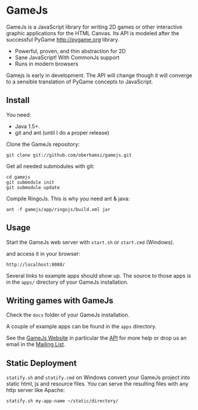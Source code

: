 GameJs
=======

GameJs is a JavaScript library for writing 2D games or other interactive graphic applications for the HTML Canvas. Its API is modeled after the successful PyGame <http://pygame.org> library.

  * Powerful, proven, and thin abstraction for 2D
  * Sane JavaScript! With CommonJs support
  * Runs in modern browsers

Gamejs is early in development. The API will change though it will converge to a sensible translation of PyGame concepts to JavaScript.

Install
-------
You need:

  * Java 1.5+.
  * git and ant (until I do a proper release)

Clone the GameJs repository:

    git clone git://github.com/oberhamsi/gamejs.git

Get all needed submodules with git:

    cd gamejs
    git submodule init
    git submodule update

Compile RingoJs. This is why you need ant & java:

    ant -f gamejs/app/ringojs/build.xml jar

Usage
------------------

Start the GameJs web server with `start.sh` or `start.cmd` (Windows).

and access it in your browser:

    http://localhost:8080/

Several links to example apps should show up. The source to those apps is in the `apps/` directory of your GameJs installation.

Writing games with GameJs
-----------------------------

Check the `docs` folder of your GameJs installation.

A couple of example apps can be found in the `apps` directory.

See the [GameJs Website](http://gamejs.org) in particular the [API](http://gamejs.org/api/) for more help or drop us an email in the [Mailing List](http://groups.google.com/group/gamejs).

Static Deployment
-----------------
`statify.sh` and `statify.cmd` on Windows convert your GameJs project into static html, js and resource files. You can serve the resulting files with any http server like Apache:

    statify.sh my-app-name ~/static/directory/
